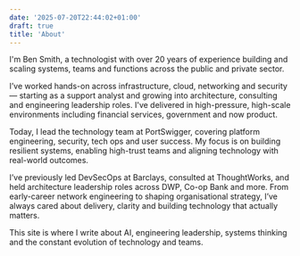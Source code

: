 ```yaml
---
date: '2025-07-20T22:44:02+01:00'
draft: true
title: 'About'
---
```


I'm Ben Smith, a technologist with over 20 years of experience building and scaling systems, teams and functions across the public and private sector.

I’ve worked hands-on across infrastructure, cloud, networking and security — starting as a support analyst and growing into architecture, consulting and engineering leadership roles. I've delivered in high-pressure, high-scale environments including financial services, government and now product.

Today, I lead the technology team at PortSwigger, covering platform engineering, security, tech ops and user success. My focus is on building resilient systems, enabling high-trust teams and aligning technology with real-world outcomes.

I’ve previously led DevSecOps at Barclays, consulted at ThoughtWorks, and held architecture leadership roles across DWP, Co-op Bank and more. From early-career network engineering to shaping organisational strategy, I’ve always cared about delivery, clarity and building technology that actually matters.

This site is where I write about AI, engineering leadership, systems thinking and the constant evolution of technology and teams.